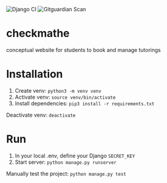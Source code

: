 ![Django CI](https://github.com/nico-fst/checkmathe/actions/workflows/django.yml/badge.svg)
![Gitguardian Scan](https://github.com/nico-fst/checkmathe/actions/workflows/gitguardian.yml/badge.svg)

# checkmathe
conceptual website for students to book and manage tutorings

# Installation

1. Create venv: ```python3 -m venv venv```
2. Activate venv: ```source venv/bin/activate```
3. Install dependencies: ```pip3 install -r requirements.txt```

Deactivate venv: ```deactivate```

# Run

1. In your local .env, define your Django ```SECRET_KEY```
2. Start server: ```python manage.py runserver```

Manually test the project: ```python manage.py test```
